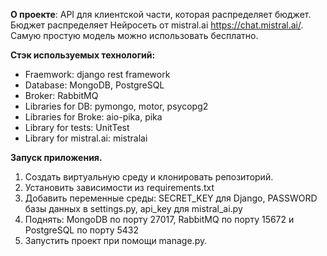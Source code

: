 
**О проекте**: API для клиентской части, которая распределяет бюджет. Бюджет распределяет Нейросеть от mistral.ai https://chat.mistral.ai/. Самую простую модель можно использовать бесплатно.

**Стэк используемых технологий:**
- Fraemwork: django rest framework
- Database: MongoDB, PostgreSQL
- Broker: RabbitMQ
- Libraries for DB: pymongo, motor, psycopg2
- Libraries for Broke: aio-pika, pika
- Library for tests: UnitTest
- Library for mistral.ai: mistralai

**Запуск приложения.**
1. Создать виртуальную среду и клонировать репозиторий.
2. Установить зависимости из requirements.txt
3. Добавить переменные среды: SECRET_KEY для Django, PASSWORD базы данных в settings.py, api_key для mistral_ai.py
4. Поднять: MongoDB по порту 27017,  RabbitMQ по порту 15672 и PostgreSQL по порту 5432
5.  Запустить проект при помощи manage.py.
